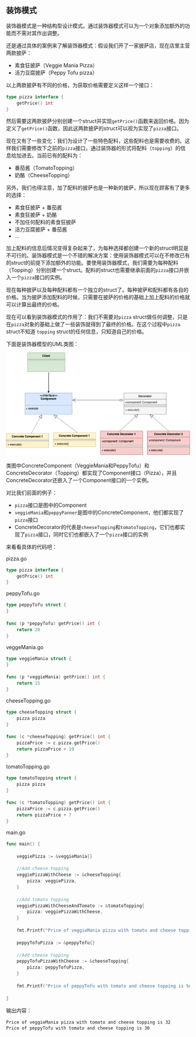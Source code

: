 ## 装饰模式

装饰器模式是一种结构型设计模式。通过装饰器模式可以为一个对象添加额外的功能而不需对其作出调整。

还是通过具体的案例来了解装饰器模式：假设我们开了一家披萨店，现在店里主营两款披萨：

- 素食狂披萨（Veggie Mania Pizza）
- 活力豆腐披萨（Peppy Tofu pizza）

以上两款披萨有不同的价格，为获取价格需要定义这样一个接口：

```go
type pizza interface {
    getPrice() int
}
```

然后需要这两款披萨分别创建一个struct并实现`getPrice()`函数来返回价格。因为定义了`getPrice()`函数，因此这两款披萨的struct可以视为实现了`pizza`接口。

现在又有了一些变化：我们为设计了一些特色配料，这些配料也是需要收费的。这样我们需要修改下之前的`pizza`接口，通过装饰器的形式将配料（`topping`）的信息给加进去。当前已有的配料为：

- 番茄酱（TomatoTopping）
- 奶酪（CheeseTopping）

另外，我们也得注意，加了配料的披萨也是一种新的披萨，所以现在顾客有了更多的选择：

- 素食狂披萨 + 番茄酱
- 素食狂披萨 + 奶酪
- 不加任何配料的素食狂披萨
- 活力豆腐披萨 + 番茄酱
- ...

加上配料的信息后情况变得复杂起来了，为每种选择都创建一个新的struct明显是不可行的。装饰器模式是一个不错的解决方案：使用装饰器模式可以在不修改已有的struct的前提下添加额外的功能。要使用装饰器模式，我们需要为每种配料（Topping）分别创建一个struct。配料的struct也需要继承前面的`pizza`接口并嵌入一个`pizza`接口的实例。

现在每种披萨以及每种配料都有一个独立的struct了。每种披萨和配料都有各自的价格。当为披萨添加配料的时候，只需要在披萨的价格的基础上加上配料的价格就可以计算出最终的价格。

现在可以看到装饰器模式的作用了：我们不需要对`pizza` struct做任何调整，只是在`pizza`对象的基础上做了一些装饰就得到了最终的价格。在这个过程中`pizza` struct不知道 `topping` struct的任何信息，只知道自己的价格。

下面是装饰器模型的UML类图：

![img](images/509261-20220313212157567-304930502.webp)

类图中ConcreteComponent（VeggieMania和PeppyTofu）和ConcreteDecorator（Topping）都实现了Component接口（Pizza），并且ConcreteDecorator还嵌入了一个Component接口的一个实例。

对比我们前面的例子：

- `pizza`接口是图中的Component
- `veggieMania`和`peppyPanner`是图中的ConcreteComponent，他们都实现了`pizza`接口
- ConcreteDecorator的代表是`cheeseTopping`和`tomatoTopping`，它们也都实现了`pizza`接口，同时它们也都嵌入了一个`pizza`接口的实例

来看看具体的代码吧：

pizza.go

```go
type pizza interface {
    getPrice() int
}
```

peppyTofu.go

```go
type peppyTofu struct {
}
 
func (p *peppyTofu) getPrice() int {
    return 20
}
```

veggeMania.go

```go
type veggieMania struct {
}
 
func (p *veggieMania) getPrice() int {
    return 15
}
```

cheeseTopping.go

```go
type cheeseTopping struct {
    pizza pizza
}
 
func (c *cheeseTopping) getPrice() int {
    pizzaPrice := c.pizza.getPrice()
    return pizzaPrice + 10
}
```

tomatoTopping.go

```go
type tomatoTopping struct {
    pizza pizza
}
 
func (c *tomatoTopping) getPrice() int {
    pizzaPrice := c.pizza.getPrice()
    return pizzaPrice + 7
}
```

main.go

```go
func main() {
 
    veggiePizza := &veggieMania{}
 
    //Add cheese topping
    veggiePizzaWithCheese := &cheeseTopping{
        pizza: veggiePizza,
    }
 
    //Add tomato topping
    veggiePizzaWithCheeseAndTomato := &tomatoTopping{
        pizza: veggiePizzaWithCheese,
    }
 
    fmt.Printf("Price of veggieMania pizza with tomato and cheese topping is %d\n", veggiePizzaWithCheeseAndTomato.getPrice())
 
    peppyTofuPizza := &peppyTofu{}
 
    //Add cheese topping
    peppyTofuPizzaWithCheese := &cheeseTopping{
        pizza: peppyTofuPizza,
    }
 
    fmt.Printf("Price of peppyTofu with tomato and cheese topping is %d\n", peppyTofuPizzaWithCheese.getPrice())
 
}
```

输出内容：

```
Price of veggieMania pizza with tomato and cheese topping is 32
Price of peppyTofu with tomato and cheese topping is 30
```

